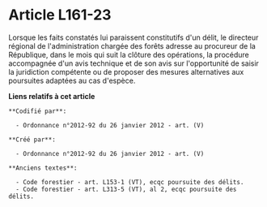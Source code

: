 # Article L161-23

Lorsque les faits constatés lui paraissent constitutifs d'un délit, le directeur régional de l'administration chargée des
forêts adresse au procureur de la République, dans le mois qui suit la clôture des opérations, la procédure accompagnée d'un
avis technique et de son avis sur l'opportunité de saisir la juridiction compétente ou de proposer des mesures alternatives
aux poursuites adaptées au cas d'espèce.

**Liens relatifs à cet article**

	**Codifié par**:

	  - Ordonnance n°2012-92 du 26 janvier 2012 - art. (V)

	**Créé par**:

	  - Ordonnance n°2012-92 du 26 janvier 2012 - art. (V)

	**Anciens textes**:

	  - Code forestier - art. L153-1 (VT), ecqc poursuite des délits.
	  - Code forestier - art. L313-5 (VT), al 2, ecqc poursuite des délits.
